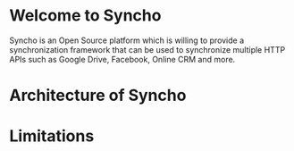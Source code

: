# Welcome to Syncho
Syncho is an Open Source platform which is willing to provide a synchronization framework that can be used to synchronize multiple HTTP APIs such as Google Drive, Facebook, Online CRM and more.
# Architecture of Syncho
# Limitations